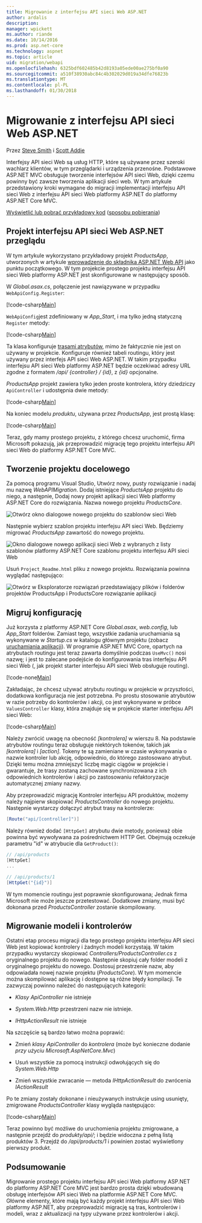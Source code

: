 ```yaml
---
title: Migrowanie z interfejsu API sieci Web ASP.NET
author: ardalis
description: 
manager: wpickett
ms.author: riande
ms.date: 10/14/2016
ms.prod: asp.net-core
ms.technology: aspnet
ms.topic: article
uid: migration/webapi
ms.openlocfilehash: 6325bdf602485b42d8193a05ede00ae275bf0a90
ms.sourcegitcommit: a510f38930abc84c4b302029d019a34dfe76823b
ms.translationtype: MT
ms.contentlocale: pl-PL
ms.lasthandoff: 01/30/2018
---
```

# <a name="migrating-from-aspnet-web-api"></a>Migrowanie z interfejsu API sieci Web ASP.NET

Przez [Steve Smith](https://ardalis.com/) i [Scott Addie](https://scottaddie.com)

Interfejsy API sieci Web są usług HTTP, które są używane przez szeroki wachlarz klientów, w tym przeglądarki i urządzenia przenośne. Podstawowe ASP.NET MVC obsługuje tworzenie interfejsów API sieci Web, dzięki czemu powinny być zawsze tworzenia aplikacji sieci web. W tym artykule przedstawiony kroki wymagane do migracji implementacji interfejsu API sieci Web z interfejsu API sieci Web platformy ASP.NET do platformy ASP.NET Core MVC.

[Wyświetlić lub pobrać przykładowy kod](https://github.com/aspnet/Docs/tree/master/aspnetcore/migration/webapi/sample) ([sposobu pobierania](xref:tutorials/index#how-to-download-a-sample))

## <a name="review-aspnet-web-api-project"></a>Projekt interfejsu API sieci Web ASP.NET przeglądu

W tym artykule wykorzystano przykładowy projekt *ProductsApp*, utworzonych w artykule [wprowadzenie do składnika ASP.NET Web API](https://docs.microsoft.com/aspnet/web-api/overview/getting-started-with-aspnet-web-api/tutorial-your-first-web-api) jako punktu początkowego. W tym projekcie prostego projektu interfejsu API sieci Web platformy ASP.NET jest skonfigurowane w następujący sposób.

W *Global.asax.cs*, połączenie jest nawiązywane w przypadku `WebApiConfig.Register`:

[!code-csharp[Main](../migration/webapi/sample/ProductsApp/Global.asax.cs?highlight=14)]

`WebApiConfig`jest zdefiniowany w *App_Start*, i ma tylko jedną statyczną `Register` metody:

[!code-csharp[Main](../migration/webapi/sample/ProductsApp/App_Start/WebApiConfig.cs?highlight=15,16,17,18,19,20)]


Ta klasa konfiguruje [trasami atrybutów](https://docs.microsoft.com/aspnet/web-api/overview/web-api-routing-and-actions/attribute-routing-in-web-api-2), mimo że faktycznie nie jest on używany w projekcie. Konfiguruje również tabeli routingu, który jest używany przez interfejs API sieci Web ASP.NET. W takim przypadku interfejsu API sieci Web platformy ASP.NET będzie oczekiwać adresy URL zgodne z formatem */api/ {controller} / {id}*, z *{id}* opcjonalne.

*ProductsApp* projekt zawiera tylko jeden proste kontrolera, który dziedziczy `ApiController` i udostępnia dwie metody:

[!code-csharp[Main](../migration/webapi/sample/ProductsApp/Controllers/ProductsController.cs?highlight=19,24)]

Na koniec modelu *produktu*, używana przez *ProductsApp*, jest prostą klasę:

[!code-csharp[Main](webapi/sample/ProductsApp/Models/Product.cs)]

Teraz, gdy mamy prostego projektu, z którego chcesz uruchomić, firma Microsoft pokazują, jak przeprowadzić migrację tego projektu interfejsu API sieci Web do platformy ASP.NET Core MVC.

## <a name="create-the-destination-project"></a>Tworzenie projektu docelowego

Za pomocą programu Visual Studio, Utwórz nowy, pusty rozwiązanie i nadaj mu nazwę *WebAPIMigration*. Dodaj istniejące *ProductsApp* projektu do niego, a następnie, Dodaj nowy projekt aplikacji sieci Web platformy ASP.NET Core do rozwiązania. Nazwa nowego projektu *ProductsCore*.

![Otwórz okno dialogowe nowego projektu do szablonów sieci Web](webapi/_static/add-web-project.png)

Następnie wybierz szablon projektu interfejsu API sieci Web. Będziemy migrować *ProductsApp* zawartość do nowego projektu.

![Okno dialogowe nowego aplikacji sieci Web z wybranych z listy szablonów platformy ASP.NET Core szablonu projektu interfejsu API sieci Web](webapi/_static/aspnet-5-webapi.png)

Usuń `Project_Readme.html` pliku z nowego projektu. Rozwiązania powinna wyglądać następująco:

![Otwórz w Eksploratorze rozwiązań przedstawiający plików i folderów projektów ProductsApp i ProductsCore rozwiązanie aplikacji](webapi/_static/webapimigration-solution.png)

## <a name="migrate-configuration"></a>Migruj konfigurację

Już korzysta z platformy ASP.NET Core *Global.asax*, *web.config*, lub *App_Start* folderów. Zamiast tego, wszystkie zadania uruchamiania są wykonywane w *Startup.cs* w katalogu głównym projektu (zobacz [uruchamiania aplikacji](../fundamentals/startup.md)). W programie ASP.NET MVC Core, opartych na atrybutach routingu jest teraz zawarta domyślnie podczas `UseMvc()` nosi nazwę; i jest to zalecane podejście do konfigurowania tras interfejsu API sieci Web (, jak projekt starter interfejsu API sieci Web obsługuje routing).

[!code-none[Main](../migration/webapi/sample/ProductsCore/Startup.cs?highlight=40)]

Zakładając, że chcesz używać atrybutu routingu w projekcie w przyszłości, dodatkowa konfiguracja nie jest potrzebna. Po prostu stosowanie atrybutów w razie potrzeby do kontrolerów i akcji, co jest wykonywane w próbce `ValuesController` klasy, która znajduje się w projekcie starter interfejsu API sieci Web:

[!code-csharp[Main](../migration/webapi/sample/ProductsCore/Controllers/ValuesController.cs?highlight=9,13,20,27,33,39)]

Należy zwrócić uwagę na obecność *[kontrolera]* w wierszu 8. Na podstawie atrybutów routingu teraz obsługuje niektórych tokenów, takich jak *[kontrolera]* i *[action]*. Tokeny te są zamieniane w czasie wykonywania o nazwie kontroler lub akcję, odpowiednio, do którego zastosowano atrybut. Dzięki temu można zmniejszyć liczbę magic ciągów w projekcie i gwarantuje, że trasy zostaną zachowane synchronizowana z ich odpowiednich kontrolerów i akcji po zastosowaniu refaktoryzacje automatycznej zmiany nazwy.

Aby przeprowadzić migrację Kontroler interfejsu API produktów, możemy należy najpierw skopiować *ProductsController* do nowego projektu. Następnie wystarczy dołączyć atrybut trasy na kontrolerze:

```csharp
[Route("api/[controller]")]
```

Należy również dodać `[HttpGet]` atrybutu dwie metody, ponieważ obie powinna być wywoływana za pośrednictwem HTTP Get. Obejmują oczekuje parametru "id" w atrybucie dla `GetProduct()`:

```csharp
// /api/products
[HttpGet]
...

// /api/products/1
[HttpGet("{id}")]
```

W tym momencie routingu jest poprawnie skonfigurowana; Jednak firma Microsoft nie może jeszcze przetestować. Dodatkowe zmiany, musi być dokonana przed *ProductsController* zostanie skompilowany.

## <a name="migrate-models-and-controllers"></a>Migrowanie modeli i kontrolerów

Ostatni etap procesu migracji dla tego prostego projektu interfejsu API sieci Web jest kopiować kontrolery i żadnych modeli korzystają. W takim przypadku wystarczy skopiować *Controllers/ProductsController.cs* z oryginalnego projektu do nowego. Następnie skopiuj cały folder modeli z oryginalnego projektu do nowego. Dostosuj przestrzenie nazw, aby odpowiadała nowej nazwie projektu (*ProductsCore*).  W tym momencie można skompilować aplikację i dostępne są różne błędy kompilacji. Te zazwyczaj powinno należeć do następujących kategorii:

* *Klasy ApiController* nie istnieje

* *System.Web.Http* przestrzeni nazw nie istnieje.

* *IHttpActionResult* nie istnieje

Na szczęście są bardzo łatwo można poprawić:

* Zmień *klasy ApiController* do *kontrolera* (może być konieczne dodanie *przy użyciu Microsoft.AspNetCore.Mvc*)

* Usuń wszystkie za pomocą instrukcji odwołujących się do *System.Web.Http*

* Zmień wszystkie zwracanie — metoda *IHttpActionResult* do zwrócenia *IActionResult*

Po te zmiany zostały dokonane i nieużywanych instrukcje using usunięty, zmigrowane *ProductsController* klasy wygląda następująco:

[!code-csharp[Main](../migration/webapi/sample/ProductsCore/Controllers/ProductsController.cs?highlight=1,2,6,8,9,27)]

Teraz powinno być możliwe do uruchomienia projektu zmigrowane, a następnie przejdź do *produkty/api/*; i będzie widoczna z pełną listą produktów 3. Przejdź do */api/products/1* i powinien zostać wyświetlony pierwszy produkt.

## <a name="summary"></a>Podsumowanie

Migrowanie prostego projektu interfejsu API sieci Web platformy ASP.NET do platformy ASP.NET Core MVC jest bardzo prosta dzięki wbudowaną obsługę interfejsów API sieci Web na platformie ASP.NET Core MVC. Główne elementy, które mają być każdy projekt interfejsu API sieci Web platformy ASP.NET, aby przeprowadzić migrację są tras, kontrolerów i modeli, wraz z aktualizacji na typy używane przez kontrolerów i akcji.
